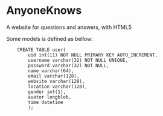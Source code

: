 AnyoneKnows
===========

A website for questions and answers, with HTML5

Some models is defined as bellow:

``` MySQL
	CREATE TABLE user(
		uid int(11) NOT NULL PRIMARY KEY AUTO_INCREMENT,
		username varchar(32) NOT NULL UNIQUE,
		password varchar(32) NOT NULL,
		name varchar(64),
		email varchar(128),
		website varchar(128),
		location varchar(128),
		gender int(1),
		avator longblob,
		time datetime
		);
```
